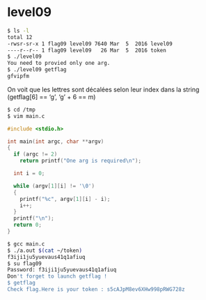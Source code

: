 # level09

```bash
$ ls -l
total 12
-rwsr-sr-x 1 flag09 level09 7640 Mar  5  2016 level09
----r--r-- 1 flag09 level09   26 Mar  5  2016 token
$ ./level09
You need to provied only one arg.
$ ./level09 getflag
gfvipfm

```

On voit que les lettres sont décalées selon leur index dans la string (getflag[6] == ‘g’, ‘g’ + 6 == m)

```bash
$ cd /tmp
$ vim main.c
```

```c
#include <stdio.h>

int main(int argc, char **argv)
{
  if (argc != 2)
    return printf("One arg is required\n");

  int i = 0;

  while (argv[1][i] != '\0')
  {
    printf("%c", argv[1][i] - i);
    i++;
  }
  printf("\n");
  return 0;
}
```

```bash
$ gcc main.c
$ ./a.out $(cat ~/token)
f3iji1ju5yuevaus41q1afiuq
$ su flag09
Password: f3iji1ju5yuevaus41q1afiuq
Don't forget to launch getflag !
$ getflag
Check flag.Here is your token : s5cAJpM8ev6XHw998pRWG728z
```

